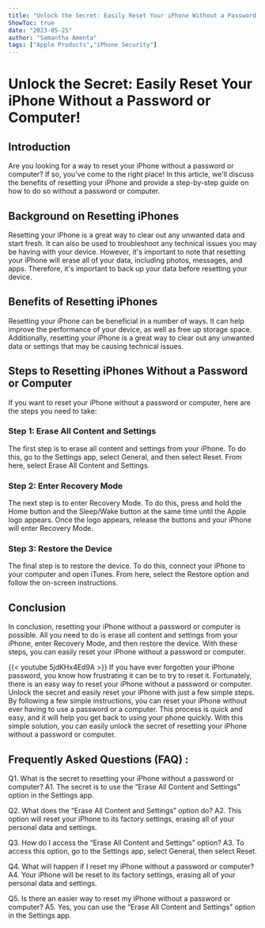 ```yaml
---
title: "Unlock the Secret: Easily Reset Your iPhone Without a Password or Computer!"
ShowToc: true 
date: "2023-05-25"
author: "Samantha Amenta" 
tags: ["Apple Products","iPhone Security"]
---
```

# Unlock the Secret: Easily Reset Your iPhone Without a Password or Computer!

## Introduction

Are you looking for a way to reset your iPhone without a password or computer? If so, you've come to the right place! In this article, we'll discuss the benefits of resetting your iPhone and provide a step-by-step guide on how to do so without a password or computer.

## Background on Resetting iPhones

Resetting your iPhone is a great way to clear out any unwanted data and start fresh. It can also be used to troubleshoot any technical issues you may be having with your device. However, it's important to note that resetting your iPhone will erase all of your data, including photos, messages, and apps. Therefore, it's important to back up your data before resetting your device.

## Benefits of Resetting iPhones

Resetting your iPhone can be beneficial in a number of ways. It can help improve the performance of your device, as well as free up storage space. Additionally, resetting your iPhone is a great way to clear out any unwanted data or settings that may be causing technical issues.

## Steps to Resetting iPhones Without a Password or Computer

If you want to reset your iPhone without a password or computer, here are the steps you need to take:

### Step 1: Erase All Content and Settings

The first step is to erase all content and settings from your iPhone. To do this, go to the Settings app, select General, and then select Reset. From here, select Erase All Content and Settings.

### Step 2: Enter Recovery Mode

The next step is to enter Recovery Mode. To do this, press and hold the Home button and the Sleep/Wake button at the same time until the Apple logo appears. Once the logo appears, release the buttons and your iPhone will enter Recovery Mode.

### Step 3: Restore the Device

The final step is to restore the device. To do this, connect your iPhone to your computer and open iTunes. From here, select the Restore option and follow the on-screen instructions.

## Conclusion

In conclusion, resetting your iPhone without a password or computer is possible. All you need to do is erase all content and settings from your iPhone, enter Recovery Mode, and then restore the device. With these steps, you can easily reset your iPhone without a password or computer.

{{< youtube 5jdKHx4Ed9A >}} 
If you have ever forgotten your iPhone password, you know how frustrating it can be to try to reset it. Fortunately, there is an easy way to reset your iPhone without a password or computer. Unlock the secret and easily reset your iPhone with just a few simple steps. By following a few simple instructions, you can reset your iPhone without ever having to use a password or a computer. This process is quick and easy, and it will help you get back to using your phone quickly. With this simple solution, you can easily unlock the secret of resetting your iPhone without a password or computer.

## Frequently Asked Questions (FAQ) :
Q1. What is the secret to resetting your iPhone without a password or computer?
A1. The secret is to use the “Erase All Content and Settings” option in the Settings app. 

Q2. What does the “Erase All Content and Settings” option do?
A2. This option will reset your iPhone to its factory settings, erasing all of your personal data and settings. 

Q3. How do I access the “Erase All Content and Settings” option?
A3. To access this option, go to the Settings app, select General, then select Reset. 

Q4. What will happen if I reset my iPhone without a password or computer?
A4. Your iPhone will be reset to its factory settings, erasing all of your personal data and settings. 

Q5. Is there an easier way to reset my iPhone without a password or computer?
A5. Yes, you can use the “Erase All Content and Settings” option in the Settings app.


